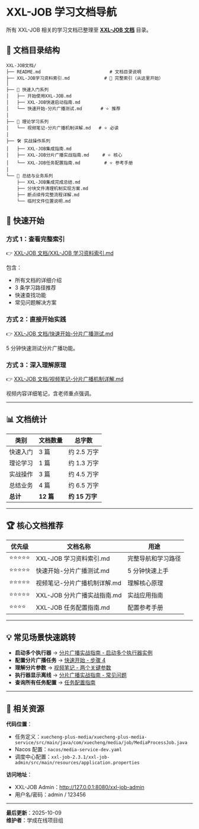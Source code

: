 # XXL-JOB 学习文档导航

所有 XXL-JOB 相关的学习文档已整理至 **[XXL-JOB 文档](./XXL-JOB文档/)** 目录。

## 📂 文档目录结构

```
XXL-JOB文档/
├── README.md                          # 文档目录说明
├── XXL-JOB学习资料索引.md             # 📌 完整索引（从这里开始）
│
├── 🚀 快速入门系列
│   ├── 开始使用XXL-JOB.md
│   ├── XXL-JOB快速启动指南.md
│   └── 快速开始-分片广播测试.md       # ⭐ 推荐
│
├── 📖 理论学习系列
│   └── 视频笔记-分片广播机制详解.md   # ⭐ 必读
│
├── 🛠️ 实战操作系列
│   ├── XXL-JOB集成指南.md
│   ├── XXL-JOB分片广播实战指南.md     # ⭐ 核心
│   └── XXL-JOB任务配置指南.md         # ⭐ 参考手册
│
└── 📝 总结与业务系列
    ├── XXL-JOB集成完成总结.md
    ├── 分块文件清理机制实现方案.md
    ├── 断点续传完整流程详解.md
    └── 临时文件位置说明.md
```

## 🎯 快速开始

### 方式 1：查看完整索引

👉 [XXL-JOB 文档/XXL-JOB 学习资料索引.md](./XXL-JOB文档/XXL-JOB学习资料索引.md)

包含：

- 所有文档的详细介绍
- 3 条学习路径推荐
- 快速查找功能
- 常见问题解决方案

### 方式 2：直接开始实践

👉 [XXL-JOB 文档/快速开始-分片广播测试.md](./XXL-JOB文档/快速开始-分片广播测试.md)

5 分钟快速测试分片广播功能。

### 方式 3：深入理解原理

👉 [XXL-JOB 文档/视频笔记-分片广播机制详解.md](./XXL-JOB文档/视频笔记-分片广播机制详解.md)

视频内容详细笔记，含老师重点强调。

---

## 📊 文档统计

| 类别     | 文档数量  | 总字数         |
| -------- | --------- | -------------- |
| 快速入门 | 3 篇      | 约 2.5 万字    |
| 理论学习 | 1 篇      | 约 1.3 万字    |
| 实战操作 | 3 篇      | 约 4.5 万字    |
| 总结业务 | 4 篇      | 约 6.5 万字    |
| **总计** | **12 篇** | **约 15 万字** |

---

## 🏆 核心文档推荐

| 优先级     | 文档名称                     | 用途               |
| ---------- | ---------------------------- | ------------------ |
| ⭐⭐⭐⭐⭐ | XXL-JOB 学习资料索引.md      | 完整导航和学习路径 |
| ⭐⭐⭐⭐⭐ | 快速开始-分片广播测试.md     | 5 分钟快速上手     |
| ⭐⭐⭐⭐⭐ | 视频笔记-分片广播机制详解.md | 理解核心原理       |
| ⭐⭐⭐⭐⭐ | XXL-JOB 分片广播实战指南.md  | 实战应用指南       |
| ⭐⭐⭐⭐   | XXL-JOB 任务配置指南.md      | 配置参考手册       |

---

## 💡 常见场景快速跳转

- **启动多个执行器** → [分片广播实战指南 - 启动多个执行器实例](./XXL-JOB文档/XXL-JOB分片广播实战指南.md#🚀-启动多个执行器实例)
- **配置分片广播任务** → [快速开始 - 步骤 4](./XXL-JOB文档/快速开始-分片广播测试.md#步骤-4添加分片广播任务)
- **理解分片参数** → [视频笔记 - 两个关键参数](./XXL-JOB文档/视频笔记-分片广播机制详解.md#三两个关键参数)
- **执行器显示离线** → [分片广播实战指南 - 常见问题](./XXL-JOB文档/XXL-JOB分片广播实战指南.md#⚠️-常见问题)
- **查询所有任务配置** → [任务配置指南](./XXL-JOB文档/XXL-JOB任务配置指南.md)

---

## 🔗 相关资源

**代码位置**：

- 任务定义：`xuecheng-plus-media/xuecheng-plus-media-service/src/main/java/com/xuecheng/media/job/MediaProcessJob.java`
- Nacos 配置：`nacos/media-service-dev.yaml`
- 调度中心配置：`xxl-job-2.3.1/xxl-job-admin/src/main/resources/application.properties`

**访问地址**：

- XXL-JOB Admin：http://127.0.0.1:8080/xxl-job-admin
- 用户名/密码：admin / 123456

---

**最后更新**：2025-10-09  
**维护者**：学成在线项目组
